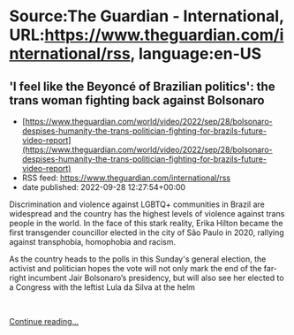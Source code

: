 # Source:The Guardian - International, URL:https://www.theguardian.com/international/rss, language:en-US

## 'I feel like the Beyoncé of Brazilian politics': the trans woman fighting back against Bolsonaro
 - [https://www.theguardian.com/world/video/2022/sep/28/bolsonaro-despises-humanity-the-trans-politician-fighting-for-brazils-future-video-report](https://www.theguardian.com/world/video/2022/sep/28/bolsonaro-despises-humanity-the-trans-politician-fighting-for-brazils-future-video-report)
 - RSS feed: https://www.theguardian.com/international/rss
 - date published: 2022-09-28 12:27:54+00:00

<p>Discrimination and violence against LGBTQ+ communities in Brazil are widespread and the country has the highest levels of violence against trans people in the world. In the face of this stark reality, Erika Hilton became the first transgender councillor elected in the city of São Paulo in 2020, rallying against transphobia, homophobia and racism.</p><p>As the country heads to the polls in this Sunday's general election, the activist and politician hopes the vote will not only mark the end of the far-right incumbent Jair Bolsonaro’s presidency, but will also see her elected to a Congress with the leftist Lula da Silva at the helm</p><p><br /></p> <a href="https://www.theguardian.com/world/video/2022/sep/28/bolsonaro-despises-humanity-the-trans-politician-fighting-for-brazils-future-video-report">Continue reading...</a>

